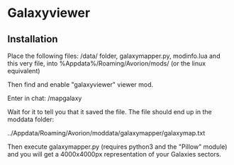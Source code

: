 # Galaxyviewer

## Installation

Place the following files: /data/ folder, galaxymapper.py, modinfo.lua and this very file, into %Appdata%/Roaming/Avorion/mods/ (or the linux equivalent)

Then find and enable "galaxyviewer" viewer mod.

Enter in chat:
/mapgalaxy

Wait for it to tell you that it saved the file. The file should end up in the moddata folder:

../Appdata/Roaming/Avorion/moddata/galaxymapper/galaxymap.txt

Then execute galaxymapper.py (requires python3 and the "Pillow" module) and you will get a 4000x4000px representation of your Galaxies sectors.
